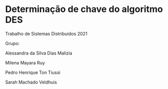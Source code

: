# Determinação de chave do algoritmo DES
Trabalho de Sistemas Distribuídos 2021

Grupo:

Alessandra da Silva Dias Malizia

Milena Mayara Ruy

Pedro Henrique Ton Tiussi

Sarah Machado Veldhuis

